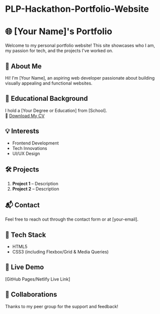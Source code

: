 # PLP-Hackathon-Portfolio-Website
# 🌐 [Your Name]'s Portfolio

Welcome to my personal portfolio website! This site showcases who I am, my passion for tech, and the projects I've worked on.

## 🚀 About Me
Hi! I'm [Your Name], an aspiring web developer passionate about building visually appealing and functional websites.

## 💼 Educational Background
I hold a [Your Degree or Education] from [School].  
📄 [Download My CV](./assets/c.v/your-cv.pdf)

## 💡 Interests
- Frontend Development
- Tech Innovations
- UI/UX Design

## 🛠️ Projects
1. **Project 1** – Description  
2. **Project 2** – Description

## 📬 Contact
Feel free to reach out through the contact form or at [your-email].

## 📁 Tech Stack
- HTML5
- CSS3 (including Flexbox/Grid & Media Queries)

## 🔗 Live Demo
[GitHub Pages/Netlify Live Link]

## 🤝 Collaborations
Thanks to my peer group for the support and feedback!

